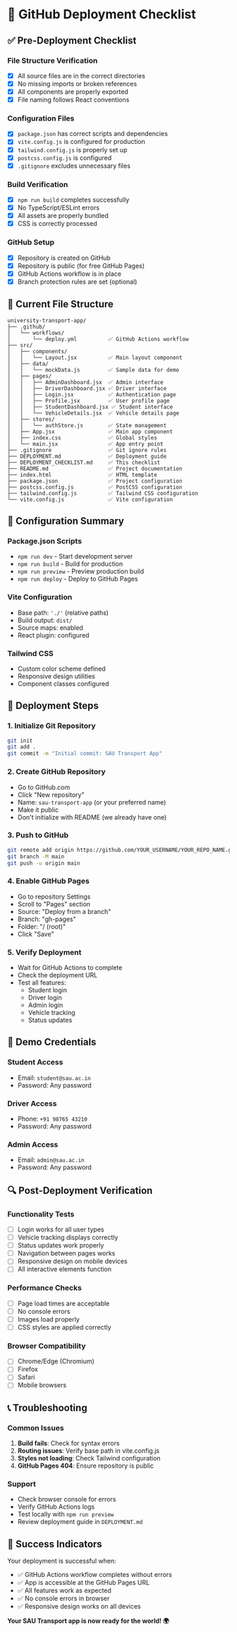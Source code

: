 # 🚀 GitHub Deployment Checklist

## ✅ Pre-Deployment Checklist

### File Structure Verification
- [x] All source files are in the correct directories
- [x] No missing imports or broken references
- [x] All components are properly exported
- [x] File naming follows React conventions

### Configuration Files
- [x] `package.json` has correct scripts and dependencies
- [x] `vite.config.js` is configured for production
- [x] `tailwind.config.js` is properly set up
- [x] `postcss.config.js` is configured
- [x] `.gitignore` excludes unnecessary files

### Build Verification
- [x] `npm run build` completes successfully
- [x] No TypeScript/ESLint errors
- [x] All assets are properly bundled
- [x] CSS is correctly processed

### GitHub Setup
- [x] Repository is created on GitHub
- [x] Repository is public (for free GitHub Pages)
- [x] GitHub Actions workflow is in place
- [x] Branch protection rules are set (optional)

## 📁 Current File Structure

```
university-transport-app/
├── .github/
│   └── workflows/
│       └── deploy.yml          ✅ GitHub Actions workflow
├── src/
│   ├── components/
│   │   └── Layout.jsx          ✅ Main layout component
│   ├── data/
│   │   └── mockData.js         ✅ Sample data for demo
│   ├── pages/
│   │   ├── AdminDashboard.jsx  ✅ Admin interface
│   │   ├── DriverDashboard.jsx ✅ Driver interface
│   │   ├── Login.jsx           ✅ Authentication page
│   │   ├── Profile.jsx         ✅ User profile page
│   │   ├── StudentDashboard.jsx ✅ Student interface
│   │   └── VehicleDetails.jsx  ✅ Vehicle details page
│   ├── stores/
│   │   └── authStore.js        ✅ State management
│   ├── App.jsx                 ✅ Main app component
│   ├── index.css               ✅ Global styles
│   └── main.jsx                ✅ App entry point
├── .gitignore                  ✅ Git ignore rules
├── DEPLOYMENT.md               ✅ Deployment guide
├── DEPLOYMENT_CHECKLIST.md     ✅ This checklist
├── README.md                   ✅ Project documentation
├── index.html                  ✅ HTML template
├── package.json                ✅ Project configuration
├── postcss.config.js           ✅ PostCSS configuration
├── tailwind.config.js          ✅ Tailwind CSS configuration
└── vite.config.js              ✅ Vite configuration
```

## 🔧 Configuration Summary

### Package.json Scripts
- `npm run dev` - Start development server
- `npm run build` - Build for production
- `npm run preview` - Preview production build
- `npm run deploy` - Deploy to GitHub Pages

### Vite Configuration
- Base path: `'./'` (relative paths)
- Build output: `dist/`
- Source maps: enabled
- React plugin: configured

### Tailwind CSS
- Custom color scheme defined
- Responsive design utilities
- Component classes configured

## 🚀 Deployment Steps

### 1. Initialize Git Repository
```bash
git init
git add .
git commit -m "Initial commit: SAU Transport App"
```

### 2. Create GitHub Repository
- Go to GitHub.com
- Click "New repository"
- Name: `sau-transport-app` (or your preferred name)
- Make it public
- Don't initialize with README (we already have one)

### 3. Push to GitHub
```bash
git remote add origin https://github.com/YOUR_USERNAME/YOUR_REPO_NAME.git
git branch -M main
git push -u origin main
```

### 4. Enable GitHub Pages
- Go to repository Settings
- Scroll to "Pages" section
- Source: "Deploy from a branch"
- Branch: "gh-pages"
- Folder: "/ (root)"
- Click "Save"

### 5. Verify Deployment
- Wait for GitHub Actions to complete
- Check the deployment URL
- Test all features:
  - Student login
  - Driver login
  - Admin login
  - Vehicle tracking
  - Status updates

## 🎯 Demo Credentials

### Student Access
- Email: `student@sau.ac.in`
- Password: Any password

### Driver Access
- Phone: `+91 98765 43210`
- Password: Any password

### Admin Access
- Email: `admin@sau.ac.in`
- Password: Any password

## 🔍 Post-Deployment Verification

### Functionality Tests
- [ ] Login works for all user types
- [ ] Vehicle tracking displays correctly
- [ ] Status updates work properly
- [ ] Navigation between pages works
- [ ] Responsive design on mobile devices
- [ ] All interactive elements function

### Performance Checks
- [ ] Page load times are acceptable
- [ ] No console errors
- [ ] Images load properly
- [ ] CSS styles are applied correctly

### Browser Compatibility
- [ ] Chrome/Edge (Chromium)
- [ ] Firefox
- [ ] Safari
- [ ] Mobile browsers

## 📞 Troubleshooting

### Common Issues
1. **Build fails**: Check for syntax errors
2. **Routing issues**: Verify base path in vite.config.js
3. **Styles not loading**: Check Tailwind configuration
4. **GitHub Pages 404**: Ensure repository is public

### Support
- Check browser console for errors
- Verify GitHub Actions logs
- Test locally with `npm run preview`
- Review deployment guide in `DEPLOYMENT.md`

## 🎉 Success Indicators

Your deployment is successful when:
- ✅ GitHub Actions workflow completes without errors
- ✅ App is accessible at the GitHub Pages URL
- ✅ All features work as expected
- ✅ No console errors in browser
- ✅ Responsive design works on all devices

**Your SAU Transport app is now ready for the world! 🌍**
